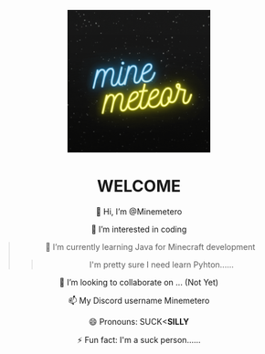 <br>
<div align="center">
  <a href="https://github.com/Minemetero/Minemetero">
    <img src="head.gif" alt="head" width="250" height="250">
  </a>
</br>

# WELCOME
  
👋 Hi, I’m @Minemetero

👀 I’m interested in coding
>
> 🌱 I’m currently learning Java for Minecraft development
>> I'm pretty sure I need learn Pyhton......
>
💞️ I’m looking to collaborate on ... (Not Yet)

📫 My Discord username Minemetero

😄 Pronouns: SUCK<**SILLY**

⚡ Fun fact: I'm a suck person...... 
<!---
Minemetero/Minemetero is a ✨ special ✨ repository because its `README.md` (this file) appears on your GitHub profile.
You can click the Preview link to take a look at your changes.
--->
